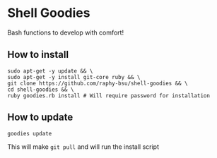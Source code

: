 Shell Goodies
=============

Bash functions to develop with comfort!

## How to install

```
sudo apt-get -y update && \
sudo apt-get -y install git-core ruby && \
git clone https://github.com/raphy-bsu/shell-goodies && \
cd shell-goodies && \
ruby goodies.rb install # Will require password for installation
```

## How to update

```
goodies update
```

This will make `git pull` and will run the install script
